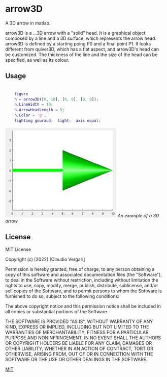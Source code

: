 # arrow3D
A 3D arrow in matlab.

arrow3D is a ...3D arrow with a "solid" head. It is a graphical object composed by a line and a 3D surface, which represents the arrow head.
arrow3D is defined by a starting poing P0 and a final point P1. It looks different from quiver3D, which has a flat aspect, and arrow3D's head can be customized.
The thickness of the line and the size of the head can be specified, as well as its colour.

## Usage 

```matlab

    figure
    h = arrow3D([0, 10], [0, 0], [0, 0]);
    h.LineWidth = 10;
    h.ArrowHeadLength = 5;
    h.Color = 'g';
    lighting gouraud;  light;  axis equal;

```

![Example of 3D arrow](images/arrow.png)
*An example of a 3D arrow* 


## License

MIT License

Copyright (c) [2022] [Claudio Vergari]

Permission is hereby granted, free of charge, to any person obtaining a copy
of this software and associated documentation files (the "Software"), to deal
in the Software without restriction, including without limitation the rights
to use, copy, modify, merge, publish, distribute, sublicense, and/or sell
copies of the Software, and to permit persons to whom the Software is
furnished to do so, subject to the following conditions:

The above copyright notice and this permission notice shall be included in all
copies or substantial portions of the Software.

THE SOFTWARE IS PROVIDED "AS IS", WITHOUT WARRANTY OF ANY KIND, EXPRESS OR
IMPLIED, INCLUDING BUT NOT LIMITED TO THE WARRANTIES OF MERCHANTABILITY,
FITNESS FOR A PARTICULAR PURPOSE AND NONINFRINGEMENT. IN NO EVENT SHALL THE
AUTHORS OR COPYRIGHT HOLDERS BE LIABLE FOR ANY CLAIM, DAMAGES OR OTHER
LIABILITY, WHETHER IN AN ACTION OF CONTRACT, TORT OR OTHERWISE, ARISING FROM,
OUT OF OR IN CONNECTION WITH THE SOFTWARE OR THE USE OR OTHER DEALINGS IN THE
SOFTWARE.

[MIT](https://choosealicense.com/licenses/mit/)
